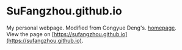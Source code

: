 # SuFangzhou.github.io
My personal webpage. Modified from Congyue Deng's. [homepage](https://flyinggiraffe.github.io). <br>
View the page on [https://sufangzhou.github.io](https://sufangzhou.github.io).
